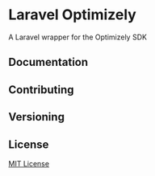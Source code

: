 # Laravel Optimizely
A Laravel wrapper for the Optimizely SDK

## Documentation

## Contributing

## Versioning

## License
[MIT License](https://github.com/leroy-merlin-br/laravel-optimizely/blob/master/LICENSE)
